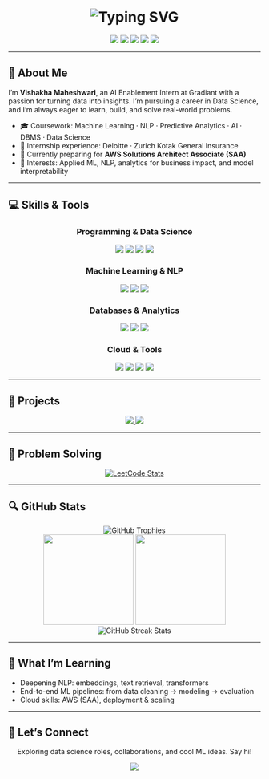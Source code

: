 <h1 align="center">
  <img src="https://readme-typing-svg.herokuapp.com?font=Fira+Code&weight=700&size=40&pause=1100&color=F4ACB7&center=true&vCenter=true&width=900&height=100&lines=Hi!+I'm+Vish;Aspiring+Data+Scientist;AI+Enablement+Intern+%40+Gradiant;Turning+Data+into+Decisions+%F0%9F%92%85" alt="Typing SVG" />
</h1>

<div align="center">
  <img src="https://komarev.com/ghpvc/?username=CodeByVish&style=for-the-badge&color=F4ACB7" />
  <a href="https://www.linkedin.com/in/vishakha-maheshwari-7a6b9731a/"><img src="https://img.shields.io/badge/LinkedIn-F48FB1?style=for-the-badge&logo=linkedin&logoColor=white"></a>
  <a href="mailto:vishakhamaheshwari19@gmail.com"><img src="https://img.shields.io/badge/Gmail-EC407A?style=for-the-badge&logo=gmail&logoColor=white"></a>
  <a href="https://github.com/CodeByVish"><img src="https://img.shields.io/badge/GitHub-AB47BC?style=for-the-badge&logo=github&logoColor=white"></a>
  <a href="https://leetcode.com/u/vishpish/"><img src="https://img.shields.io/badge/LeetCode-FFA116?style=for-the-badge&logo=leetcode&logoColor=white" /></a>
</div>

---

## 🌸 About Me

I’m **Vishakha Maheshwari**, an AI Enablement Intern at Gradiant with a passion for turning data into insights. I’m pursuing a career in Data Science, and I’m always eager to learn, build, and solve real-world problems.

- 🎓 Coursework: Machine Learning · NLP · Predictive Analytics · AI · DBMS · Data Science  
- 💼 Internship experience: Deloitte · Zurich Kotak General Insurance  
- 🌱 Currently preparing for **AWS Solutions Architect Associate (SAA)**  
- 🎯 Interests: Applied ML, NLP, analytics for business impact, and model interpretability  

---

## 💻 Skills & Tools

<div align="center">
  <h3>Programming & Data Science</h3>
  <p>
    <img src="https://img.shields.io/badge/Python-F4ACB7?style=for-the-badge&logo=python&logoColor=white" />
    <img src="https://img.shields.io/badge/scikit--learn-F06292?style=for-the-badge&logo=scikitlearn&logoColor=white" />
    <img src="https://img.shields.io/badge/Pandas-EC407A?style=for-the-badge&logo=pandas&logoColor=white" />
    <img src="https://img.shields.io/badge/NumPy-D81B60?style=for-the-badge&logo=numpy&logoColor=white" />
  </p>

  <h3>Machine Learning & NLP</h3>
  <p>
    <img src="https://img.shields.io/badge/TensorFlow-EC407A?style=for-the-badge&logo=tensorflow&logoColor=white" />
    <img src="https://img.shields.io/badge/PyTorch-D81B60?style=for-the-badge&logo=pytorch&logoColor=white" />
    <img src="https://img.shields.io/badge/NLP-Toolkits-BA68C8?style=for-the-badge&logo=readthedocs&logoColor=white" />
  </p>

  <h3>Databases & Analytics</h3>
  <p>
    <img src="https://img.shields.io/badge/SQL-AB47BC?style=for-the-badge&logo=postgresql&logoColor=white" />
    <img src="https://img.shields.io/badge/PostgreSQL-8E24AA?style=for-the-badge&logo=postgresql&logoColor=white" />
    <img src="https://img.shields.io/badge/MySQL-7B1FA2?style=for-the-badge&logo=mysql&logoColor=white" />
  </p>

  <h3>Cloud & Tools</h3>
  <p>
    <img src="https://img.shields.io/badge/AWS-EC407A?style=for-the-badge&logo=amazon-aws&logoColor=white" />
    <img src="https://img.shields.io/badge/Git-AB47BC?style=for-the-badge&logo=git&logoColor=white" />
    <img src="https://img.shields.io/badge/Jupyter-F48FB1?style=for-the-badge&logo=jupyter&logoColor=white" />
    <img src="https://img.shields.io/badge/VSCode-F06292?style=for-the-badge&logo=visual-studio-code&logoColor=white" />
  </p>
</div>

---

## 🚀 Projects

<div align="center">
  <a href="https://github.com/CodeByVish/parsing-tool">
    <img src="https://github-readme-stats.vercel.app/api/pin/?username=CodeByVish&repo=parsing-tool&theme=rose_pine&border_color=F4ACB7" />
  </a>
  <a href="https://github.com/CodeByVish/Sales-Forecast">
    <img src="https://github-readme-stats.vercel.app/api/pin/?username=CodeByVish&repo=Sales-Forecast&theme=rose_pine&border_color=F4ACB7" />
  </a>
</div>

---

## 🧩 Problem Solving

<div align="center">
  <a href="https://leetcode.com/u/vishpish/">
    <img src="https://leetcard.jacoblin.cool/vishpish?theme=unicorn&font=Fira%20Code&ext=heatmap&border=0&radius=16" alt="LeetCode Stats"/>
  </a>
</div>

---

## 🔍 GitHub Stats

<div align="center">
  <img src="https://github-profile-trophy.vercel.app/?username=CodeByVish&theme=onedark&row=1&column=6&margin-w=15&margin-h=15" alt="GitHub Trophies" />
</div>

<div align="center">
  <img height="180em" src="https://github-readme-stats.vercel.app/api?username=CodeByVish&show_icons=true&hide_border=true&count_private=false&include_all_commits=true&theme=rose_pine&title_color=F4ACB7" />
  <img height="180em" src="https://github-readme-stats.vercel.app/api/top-langs/?username=CodeByVish&hide_border=true&layout=compact&theme=rose_pine&title_color=F4ACB7" />
</div>

<div align="center">
  <img src="https://github-readme-streak-stats.herokuapp.com/?user=CodeByVish&theme=rose_pine&hide_border=true&ring=F4ACB7&fire=F48FB1&currStreakLabel=F4ACB7" alt="GitHub Streak Stats" />
</div>

---

## 🎯 What I’m Learning

- Deepening NLP: embeddings, text retrieval, transformers  
- End-to-end ML pipelines: from data cleaning → modeling → evaluation  
- Cloud skills: AWS (SAA), deployment & scaling  

---

## 💌 Let’s Connect

<div align="center">
  <p>Exploring data science roles, collaborations, and cool ML ideas. Say hi!</p>
  <a href="https://www.linkedin.com/in/vishakha-maheshwari-7a6b9731a/"><img src="https://img.shields.io/badge/Connect_on_LinkedIn-F48FB1?style=for-the-badge&logo=linkedin&logoColor=white"></a>
</div>



